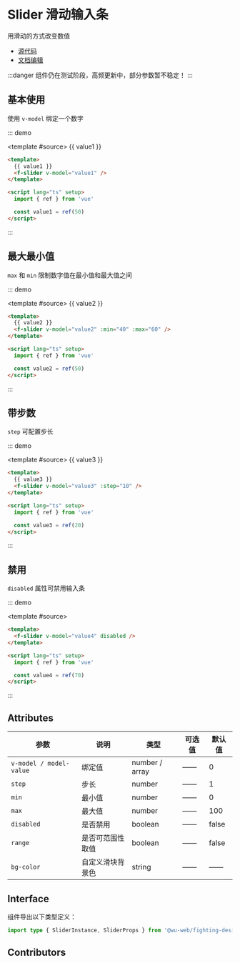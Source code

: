 # Slider 滑动输入条

用滑动的方式改变数值

- [源代码](https://github.com/FightingDesign/fighting-design/tree/master/packages/fighting-design/slider)
- [文档编辑](https://github.com/FightingDesign/fighting-design/blob/master/docs/docs/components/slider.md)

:::danger
组件仍在测试阶段，高频更新中，部分参数暂不稳定！
:::

## 基本使用

使用 `v-model` 绑定一个数字

::: demo

<template #source>
{{ value1 }}
<f-slider v-model="value1" />
</template>

```html
<template>
  {{ value1 }}
  <f-slider v-model="value1" />
</template>

<script lang="ts" setup>
  import { ref } from 'vue'

  const value1 = ref(50)
</script>
```

:::

## 最大最小值

`max` 和 `min` 限制数字值在最小值和最大值之间

::: demo

<template #source>
{{ value2 }}
<f-slider v-model="value2" :min="40" :max="60" />
</template>

```html
<template>
  {{ value2 }}
  <f-slider v-model="value2" :min="40" :max="60" />
</template>

<script lang="ts" setup>
  import { ref } from 'vue'

  const value2 = ref(50)
</script>
```

:::

## 带步数

`step` 可配置步长

::: demo

<template #source>
{{ value3 }}
<f-slider v-model="value3" :step="10" />
</template>

```html
<template>
  {{ value3 }}
  <f-slider v-model="value3" :step="10" />
</template>

<script lang="ts" setup>
  import { ref } from 'vue'

  const value3 = ref(20)
</script>
```

:::

## 禁用

`disabled` 属性可禁用输入条

::: demo

<template #source>
<f-slider v-model="value4" disabled />
</template>

```html
<template>
  <f-slider v-model="value4" disabled />
</template>

<script lang="ts" setup>
  import { ref } from 'vue'

  const value4 = ref(70)
</script>
```

:::

## Attributes

| 参数                    | 说明             | 类型           | 可选值 | 默认值 |
| ----------------------- | ---------------- | -------------- | ------ | ------ |
| `v-model / model-value` | 绑定值           | number / array | ——     | 0      |
| `step`                  | 步长             | number         | ——     | 1      |
| `min`                   | 最小值           | number         | ——     | 0      |
| `max`                   | 最大值           | number         | ——     | 100    |
| `disabled`              | 是否禁用         | boolean        | ——     | false  |
| `range`                 | 是否可范围性取值 | boolean        | ——     | false  |
| `bg-color`              | 自定义滑块背景色 | string         | ——     | ——     |

## Interface

组件导出以下类型定义：

```ts
import type { SliderInstance, SliderProps } from '@wu-web/fighting-design'
```

## Contributors

<a href="https://github.com/Tyh2001" target="_blank">
  <f-avatar round src="https://avatars.githubusercontent.com/u/73180970?v=4" />
</a>

<a href="https://github.com/long-life233" target="_blank">
  <f-avatar round src="https://avatars.githubusercontent.com/u/77321887?v=4" />
</a>

<script setup lang="ts">
  import { ref } from 'vue'

  const value1 = ref(50)
  const value2 = ref(50)
  const value3 = ref(20)
  const value4 = ref(70)
</script>
